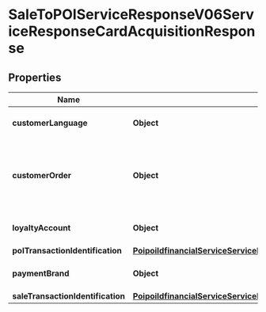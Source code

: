 # SaleToPOIServiceResponseV06ServiceResponseCardAcquisitionResponse

## Properties
Name | Type | Description | Notes
------------ | ------------- | ------------- | -------------
**customerLanguage** | **Object** | Specifies a language.&lt;br/&gt; |  [optional]
**customerOrder** | **Object** | Customer order attached to a customer, recorded in the POI system. |  [optional]
**loyaltyAccount** | **Object** | Loyalty account information. |  [optional]
**poITransactionIdentification** | [**PoipoiIdfinancialServiceServiceRequestBalanceInquiryRequestSaleTransactionIdentification**](PoipoiIdfinancialServiceServiceRequestBalanceInquiryRequestSaleTransactionIdentification.md) |  | 
**paymentBrand** | **Object** | Type of payment card. |  [optional]
**saleTransactionIdentification** | [**PoipoiIdfinancialServiceServiceRequestBalanceInquiryRequestSaleTransactionIdentification**](PoipoiIdfinancialServiceServiceRequestBalanceInquiryRequestSaleTransactionIdentification.md) |  |  [optional]
